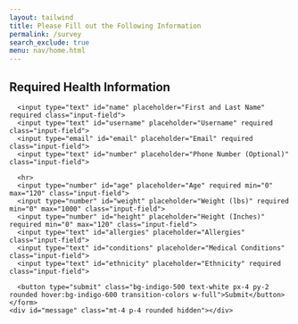 ```yaml
---
layout: tailwind
title: Please Fill out the Following Information
permalink: /survey
search_exclude: true
menu: nav/home.html
---
```


<div class="bg-gray-100 flex items-center justify-center h-screen">
  <div class="bg-white p-8 rounded-lg shadow-lg max-w-md w-full">
    <h2 class="text-xl font-bold text-gray-800 mb-4">Required Health Information</h2>
    <form id="surveyForm" class="space-y-4">
      <!-- Removed hidden UID input field -->

      <input type="text" id="name" placeholder="First and Last Name" required class="input-field">
      <input type="text" id="username" placeholder="Username" required class="input-field">
      <input type="email" id="email" placeholder="Email" required class="input-field">
      <input type="text" id="number" placeholder="Phone Number (Optional)" class="input-field">

      <hr>
      <input type="number" id="age" placeholder="Age" required min="0" max="120" class="input-field">
      <input type="number" id="weight" placeholder="Weight (lbs)" required min="0" max="1000" class="input-field">
      <input type="number" id="height" placeholder="Height (Inches)" required min="0" max="120" class="input-field">
      <input type="text" id="allergies" placeholder="Allergies" class="input-field">
      <input type="text" id="conditions" placeholder="Medical Conditions" class="input-field">
      <input type="text" id="ethnicity" placeholder="Ethnicity" required class="input-field">

      <button type="submit" class="bg-indigo-500 text-white px-4 py-2 rounded hover:bg-indigo-600 transition-colors w-full">Submit</button>
    </form>
    <div id="message" class="mt-4 p-4 rounded hidden"></div>
  </div>
</div>

<script type="module">
  import { pythonURI } from '{{site.baseurl}}/assets/js/api/config.js';

  document.getElementById("surveyForm").addEventListener("submit", async function(event) {
    event.preventDefault();

    const form = event.target;
    const messageDiv = document.getElementById("message");

    const age = parseInt(document.getElementById("age").value);
    const weight = parseInt(document.getElementById("weight").value);
    const height = parseInt(document.getElementById("height").value);

    if (age < 0 || age > 120) return showMessage("Please enter a valid age between 0 and 120", "error");
    if (weight < 0 || weight > 1000) return showMessage("Please enter a valid weight between 0 and 1000 lbs", "error");
    if (height < 0 || height > 120) return showMessage("Please enter a valid height between 0 and 120 inches", "error");

    const formData = {
        name: document.getElementById("name").value.trim(),
        username: document.getElementById("username").value.trim(),
        email: document.getElementById("email").value.trim(),
        number: document.getElementById("number").value.trim(),
        age,
        weight,
        height,
        allergies: document.getElementById("allergies").value.trim(),
        conditions: document.getElementById("conditions").value.trim(),
        ethnicity: document.getElementById("ethnicity").value.trim(),
        survey_completed: false
    };

    const emailRegex = /^[^\s@]+@[^\s@]+\.[^\s@]+$/;
    if (!formData.name || !formData.username || !formData.email || !formData.ethnicity)
        return showMessage("Please fill in all required fields", "error");

    if (!emailRegex.test(formData.email))
        return showMessage("Please enter a valid email address", "error");

    try {
        const submitButton = form.querySelector('button[type="submit"]');
        submitButton.disabled = true;
        submitButton.textContent = "Submitting...";

        const response = await fetch(`${pythonURI}/api/survey`, {
            method: "POST",
            credentials: "include",  // ✅ KEY LINE: Send auth cookies!
            headers: {
                "Content-Type": "application/json"
            },
            body: JSON.stringify(formData)
        });

        if (!response.ok) {
            const errorDetails = await response.text();
            console.error("Server Response:", errorDetails);
            throw new Error(`Survey submission failed: ${response.status}`);
        }

        const result = await response.json();
        console.log("Server Response:", result);
        showMessage("Survey completed successfully! Redirecting...", "success");

        setTimeout(() => {
            window.location.href = '{{site.baseurl}}/';
        }, 1500);
    } catch (error) {
        console.error("Survey Error:", error);
        showMessage(`Error: ${error.message}`, "error");

        const submitButton = form.querySelector('button[type="submit"]');
        submitButton.disabled = false;
        submitButton.textContent = "Submit";
    }
  });

  function showMessage(message, type) {
    const messageDiv = document.getElementById("message");
    messageDiv.textContent = message;
    messageDiv.className = `mt-4 p-4 rounded ${type === "error" ? "bg-red-100 text-red-700" : "bg-green-100 text-green-700"}`;
    messageDiv.classList.remove("hidden");
  }
</script>


<style>
.input-field {
  display: block;
  width: 100%;
  padding: 10px;
  margin-top: 5px;
  border: 1px solid #ccc;
  border-radius: 5px;
}
.input-field:focus {
  outline: none;
  border-color: #4f46e5;
  box-shadow: 0 0 0 2px rgba(79, 70, 229, 0.1);
}
</style>
